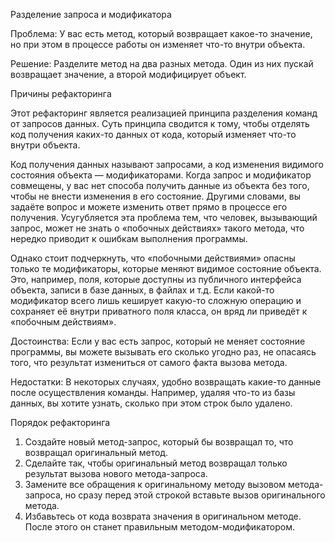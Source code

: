 Разделение запроса и модификатора

Проблема: У вас есть метод, который возвращает какое-то значение, но при этом в процессе работы он изменяет что-то внутри объекта.

Решение: Разделите метод на два разных метода. Один из них пускай возвращает значение, а второй модифицирует объект.

Причины рефакторинга

Этот рефакторинг является реализацией принципа разделения команд от запросов данных. Суть принципа сводится к тому, чтобы отделять код получения каких-то данных от кода, который изменяет что-то внутри объекта.

Код получения данных называют запросами, а код изменения видимого состояния объекта — модификаторами. Когда запрос и модификатор совмещены, у вас нет способа получить данные из объекта без того, чтобы не внести изменения в его состояние. Другими словами, вы задаёте вопрос и можете изменить ответ прямо в процессе его получения. Усугубляется эта проблема тем, что человек, вызывающий запрос, может не знать о «побочных действиях» такого метода, что нередко приводит к ошибкам выполнения программы.

Однако стоит подчеркнуть, что «побочными действиями» опасны только те модификаторы, которые меняют видимое состояние объекта. Это, например, поля, которые доступны из публичного интерфейса объекта, записи в базе данных, в файлах и т.д. Если какой-то модификатор всего лишь кеширует какую-то сложную операцию и сохраняет её внутри приватного поля класса, он вряд ли приведёт к «побочным действиям».

Достоинства: Если у вас есть запрос, который не меняет состояние программы, вы можете вызывать его сколько угодно раз, не опасаясь того, что результат измениться от самого факта вызова метода.

Недостатки: В некоторых случаях, удобно возвращать какие-то данные после осуществления команды. Например, удаляя что-то из базы данных, вы хотите узнать, сколько при этом строк было удалено.

Порядок рефакторинга

1. Создайте новый метод-запрос, который бы возвращал то, что возвращал оригинальный метод.
2. Сделайте так, чтобы оригинальный метод возвращал только результат вызова нового метода-запроса.
3. Замените все обращения к оригинальному методу вызовом метода-запроса, но сразу перед этой строкой вставьте вызов оригинального метода.
4. Избавьтесь от кода возврата значения в оригинальном методе. После этого он станет правильным методом-модификатором.
